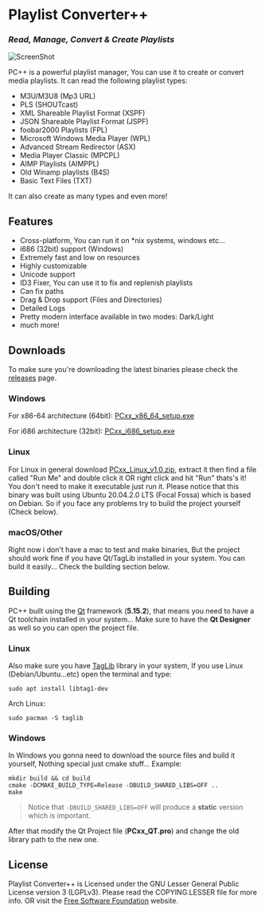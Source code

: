 # Playlist Converter++
### _Read, Manage, Convert & Create Playlists_

![ScreenShot](https://raw.github.com/xen-e/pcxx/main/screenshots/PCxx_1.0.png)

PC++ is a powerful playlist manager, You can use it to create or convert media playlists.
It can read the following playlist types:
- M3U/M3U8 (Mp3 URL)
- PLS (SHOUTcast)
- XML Shareable Playlist Format (XSPF)
- JSON Shareable Playlist Format (JSPF)
- foobar2000 Playlists (FPL)
- Microsoft Windows Media Player (WPL)
- Advanced Stream Redirector (ASX)
- Media Player Classic (MPCPL)
- AIMP Playlists (AIMPPL)
- Old Winamp playlists (B4S)
- Basic Text Files (TXT)

It can also create as many types and even more! 

## Features

- Cross-platform, You can run it on *nix systems, windows etc...
- i686 (32bit) support (Windows)
- Extremely fast and low on resources
- Highly customizable
- Unicode support
- ID3 Fixer, You can use it to fix and replenish playlists
- Can fix paths
- Drag & Drop support (Files and Directories)
- Detailed Logs
- Pretty modern interface available in two modes: Dark/Light
- much more!

## Downloads

To make sure you're downloading the latest binaries please check the [releases](https://github.com/Xen-E/pcxx/releases) page.

### Windows
For x86-64 architecture (64bit): [PCxx_x86_64_setup.exe](https://github.com/Xen-E/pcxx/releases/download/1.0/PCxx_x86_64_setup.exe)

For i686 architecture (32bit): [PCxx_i686_setup.exe](https://github.com/Xen-E/pcxx/releases/download/1.0/PCxx_i686_setup.exe)

### Linux
For Linux in general download [PCxx_Linux_v1.0.zip](https://github.com/Xen-E/pcxx/releases/download/1.0/PCxx_Linux_v1.0.zip), extract it then find a file called "Run Me" and double click it OR right click and hit "Run" thats's it! You don't need to make it executable just run it. Please notice that this binary was built using Ubuntu 20.04.2.0 LTS (Focal Fossa) which is based on Debian. So if you face any problems try to build the project yourself (Check below).

### macOS/Other
Right now i don't have a mac to test and make binaries, But the project should work fine if you have Qt/TagLib installed in your system. You can build it easily... Check the building section below.

## Building

PC++ built using the [Qt](https://www.qt.io) framework (**5.15.2**), that means you need to have a Qt toolchain installed in your system... Make sure to have the **Qt Designer** as well so you can open the project file.

### Linux
Also make sure you have [TagLib](https://taglib.org) library in your system, If you use Linux (Debian/Ubuntu...etc) open the terminal and type:
```console
sudo apt install libtag1-dev
```
Arch Linux:
```console
sudo pacman -S taglib
```
### Windows
In Windows you gonna need to download the source files and build it yourself, Nothing special just cmake stuff... Example:
```console
mkdir build && cd build
cmake -DCMAKE_BUILD_TYPE=Release -DBUILD_SHARED_LIBS=OFF ..
make
```
> Notice that `-DBUILD_SHARED_LIBS=OFF` will produce a **static** version which is important.

After that modify the Qt Project file (**PCxx_QT.pro**) and change the old library path to the new one.

## License
Playlist Converter++ is Licensed under the GNU Lesser General Public License version 3 (LGPLv3).
Please read the COPYING.LESSER file for more info. OR visit the [Free Software Foundation](https://www.gnu.org/licenses/lgpl-3.0.en.html) website.

